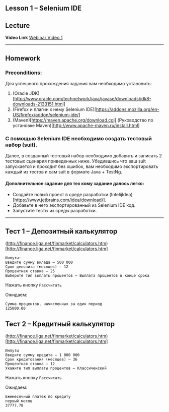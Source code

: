 Lesson 1 – Selenium IDE
----
## Lecture

**Video Link** [Webinar Video 1](https://youtu.be/AdEqPyhN8fg)

----
## Homework

### Preconditions:
Для успешного прохождения задания вам необходимо установить: 

1. (Oracle JDK)[http://www.oracle.com/technetwork/java/javase/downloads/jdk8-downloads-2133151.html]
2. (Firefox и плагин к нему Selenium IDE)[https://addons.mozilla.org/en-US/firefox/addon/selenium-ide/]
3. (Maven)[https://maven.apache.org/download.cgi] (Руководство по установке Maven)[http://www.apache-maven.ru/install.html]


### С помощью Selenium IDE необходимо создать тестовый набор (suit).
Далее, в созданный тестовый набор необходимо добавить и записать 2 тестовых сценария приведенных ниже.
Убедившись что ваш suit запускается и проходит без ошибок, вам необходимо экспортировать каждый из тестов и сам suit 
в формате Java + TestNg.

#### Дополнительное задание для тех кому задание далось легко: 

* Создайте новый проект в среде разработки (IntelijIdea)[https://www.jetbrains.com/idea/download/]. 
* Добавьте в него экспортированный из Selenium IDE код.
* Запустите тесты из среды разработки.

---
## Тест 1 – Депозитный калькулятор

(http://finance.liga.net/finmarket/calculators.htm)[http://finance.liga.net/finmarket/calculators.htm]
```
Инпуты:
Введите сумму вклада – 500 000
Срок депозита (месяцев) – 12
Процентная ставка – 25
Выберите тип выплаты процентов – Выплата процентов в конце срока
``` 
Нажать кнопку `Рассчитать`
 
Ожидаем:
```
Сумма процентов, начисленных за один период
125000.00
```
## Тест 2 – Кредитный калькулятор

(http://finance.liga.net/finmarket/calculators.htm)[http://finance.liga.net/finmarket/calculators.htm]
``` 
Инпуты
Введите сумму кредита – 1 000 000
Срок кредитования (месяцев) – 36
Процентная ставка – 12
Укажите тип выплаты процентов – Классиченский
```
Нажать кнопку `Рассчитать`
 
Ожидаем:
```
Ежемесячный платеж по кредиту
первый месяц
37777.78
```
